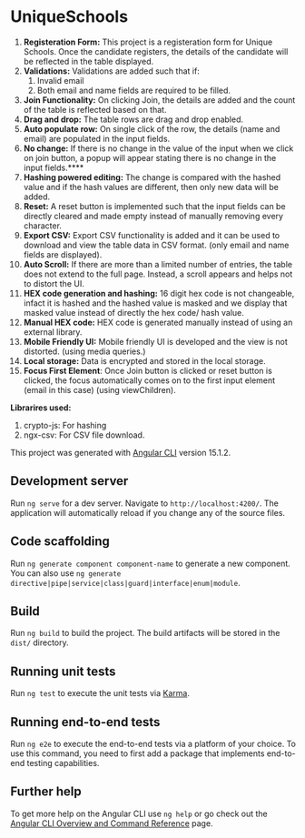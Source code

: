 # UniqueSchools
1. **Registeration Form:** This project is a registeration form for Unique Schools. Once the candidate registers, the details of the candidate will be reflected in the table displayed.
2. **Validations:** Validations are added such that if:
    1. Invalid email
    2. Both email and name fields are required to be filled.
3. **Join Functionality:** On clicking Join, the details are added and the count of the table is reflected based on that.
4. **Drag and drop:** The table rows are drag and drop enabled.
5. **Auto populate row:** On single click of the row, the details (name and email) are populated in the input fields.
6. **No change:** If there is no change in the value of the input when we click on join button, a popup will appear stating there is no change in the input fields.****
7. **Hashing powered editing:** The change is compared with the hashed value and if the hash values are different, then only new data will be added.
8. **Reset:** A reset button is implemented such that the input fields can be directly cleared and made empty instead of manually removing every character.
9. **Export CSV:** Export CSV functionality is added and it can be used to download and view the table data in CSV format. (only email and name fields are displayed).
10. **Auto Scroll:** If there are more than a limited number of entries, the table does not extend to the full page. Instead, a scroll appears and helps not to distort the UI.
11. **HEX code generation and hashing:** 16 digit hex code is not changeable, infact it is hashed and the hashed value is masked and we display that masked value instead of directly the hex code/ hash value.
12. **Manual HEX code:** HEX code is generated manually instead of using an external library.
13. **Mobile Friendly UI:** Mobile friendly UI is developed and the view is not distorted. (using media queries.)
14. **Local storage:** Data is encrypted and stored in the local storage.
15. **Focus First Element**: Once Join button is clicked or reset button is clicked, the focus automatically comes on to the first input element (email in this case) (using viewChildren).

**Librarires used:**
1. crypto-js: For hashing
2. ngx-csv: For CSV file download.

This project was generated with [Angular CLI](https://github.com/angular/angular-cli) version 15.1.2.

## Development server

Run `ng serve` for a dev server. Navigate to `http://localhost:4200/`. The application will automatically reload if you change any of the source files.

## Code scaffolding

Run `ng generate component component-name` to generate a new component. You can also use `ng generate directive|pipe|service|class|guard|interface|enum|module`.

## Build

Run `ng build` to build the project. The build artifacts will be stored in the `dist/` directory.

## Running unit tests

Run `ng test` to execute the unit tests via [Karma](https://karma-runner.github.io).

## Running end-to-end tests

Run `ng e2e` to execute the end-to-end tests via a platform of your choice. To use this command, you need to first add a package that implements end-to-end testing capabilities.

## Further help

To get more help on the Angular CLI use `ng help` or go check out the [Angular CLI Overview and Command Reference](https://angular.io/cli) page.
